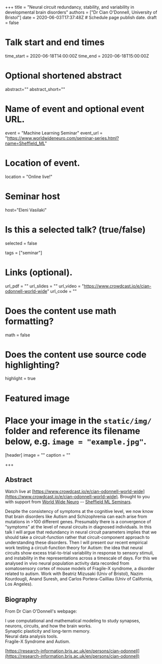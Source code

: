 +++
title = "Neural circuit redundancy, stability, and variability in developmental brain disorders"
authors = ["Dr Cian O'Donnell, University of Bristol"]
date = 2020-06-03T17:37:48Z  # Schedule page publish date.
draft = false

# Talk start and end times
time_start = 2020-06-18T14:00:00Z
time_end = 2020-06-18T15:00:00Z

# Optional shortened abstract
abstract=""
abstract_short=""

# Name of event and optional event URL.
event = "Machine Learning Seminar"
event_url = "https://www.worldwideneuro.com/seminar-series.html?name=Sheffield_ML"

# Location of event.
location = "Online live!"

# Seminar host
host="Eleni Vasilaki"

# Is this a selected talk? (true/false)
selected = false

tags = ["seminar"]

# Links (optional).
url_pdf = ""
url_slides = ""
url_video = "https://www.crowdcast.io/e/cian-odonnell-world-wide"
url_code = ""

# Does the content use math formatting?
math = false

# Does the content use source code highlighting?
highlight = true

# Featured image
# Place your image in the `static/img/` folder and reference its filename below, e.g. `image = "example.jpg"`.
[header]
image = ""
caption = ""

+++

## Abstract

Watch live at [https://www.crowdcast.io/e/cian-odonnell-world-wide](https://www.crowdcast.io/e/cian-odonnell-world-wide).
Brought to you with support from [World Wide Neuro](https://www.worldwideneuro.com) -- [Sheffield ML Seminars](https://www.worldwideneuro.com/seminar-series.html?name=Sheffield_ML).
  
Despite the consistency of symptoms at the cognitive level, we now know that brain disorders like Autism and Schizophrenia can each arise from mutations in >100 different genes. Presumably there is a convergence of “symptoms” at the level of neural circuits in diagnosed individuals. In this talk I will argue that redundancy in neural circuit parameters implies that we should take a circuit-function rather that circuit-component approach to understanding these disorders. Then I will present our recent empirical work testing a circuit-function theory for Autism: the idea that neural circuits show excess trial-to-trial variability in response to sensory stimuli, and instability in the representations across a timescale of days. For this we analysed in vivo neural population activity data recorded from somatosensory cortex of mouse models of Fragile-X syndrome, a disorder related to autism. Work with Beatriz Mizusaki (Univ of Bristol), Nazim Kourdougli, Anand Suresh, and Carlos Portera-Cailliau (Univ of California, Los Angeles).  
    
## Biography

From Dr Cian O'Donnell's webpage:  
  
I use computational and mathematical modeling to study synapses, neurons, circuits, and how the brain works.  
Synaptic plasticity and long-term memory.  
Neural data analysis tools.  
Fragile-X Syndrome and Autism.    
    
[https://research-information.bris.ac.uk/en/persons/cian-odonnell](https://research-information.bris.ac.uk/en/persons/cian-odonnell)  
